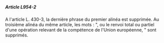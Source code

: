 ##### Article L954-2

A l'article L. 430-3, la dernière phrase du premier alinéa est supprimée. Au troisième alinéa du même article, les mots : ", ou le renvoi total ou partiel d'une opération relevant de la compétence de l'Union européenne, " sont supprimés.

